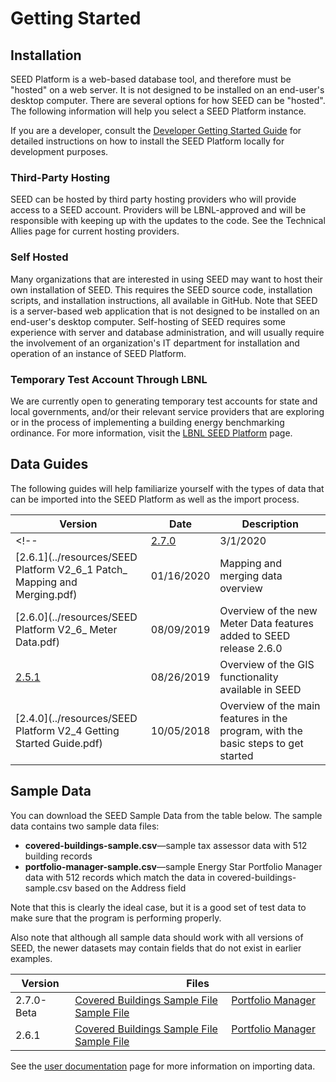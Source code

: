 # Getting Started

## Installation

SEED Platform is a web-based database tool, and therefore must be "hosted" on a web server. It is not designed to be installed on an end-user's desktop computer. There are several options for how SEED can be "hosted".  The following information will help you select a SEED Platform instance.

If you are a developer, consult the [Developer Getting Started Guide](https://seed-platform.readthedocs.io/en/latest/getting_started.html) for detailed instructions on how to install the SEED Platform locally for development purposes.

### Third-Party Hosting

SEED can be hosted by third party hosting providers who will provide access to a SEED account. Providers will be LBNL-approved and will be responsible with keeping up with the updates to the code. See the Technical Allies page for current hosting providers.

### Self Hosted

Many organizations that are interested in using SEED may want to host their own installation of SEED. This requires the SEED source code, installation scripts, and installation instructions, all available in GitHub. Note that SEED is a server-based web application that is not designed to be installed on an end-user's desktop computer. Self-hosting of SEED requires some experience with server and database administration, and will usually require the involvement of an organization's IT department for installation and operation of an instance of SEED Platform.

### Temporary Test Account Through LBNL

We are currently open to generating temporary test accounts for state and local governments, and/or their relevant service providers that are exploring or in the process of implementing a building energy benchmarking ordinance. For more information, visit the [LBNL SEED Platform](lbnl.md) page.

## Data Guides

The following guides will help familiarize yourself with the types of data that can be imported into the SEED Platform as well as the import process.

| Version | Date | Description |
|---------|------|-------------|
<!-- | [2.7.0](https://docs.google.com/presentation/d/1xvO2ejXAMpuCZtOiSwN_WCs_u0vzKquD4DyXsZtOuLE/edit#slide=id.g28f3b3f443_0_252) | 3/1/2020 | SEED Updates |   -->
| [2.6.1](../resources/SEED Platform V2_6_1 Patch_ Mapping and Merging.pdf) | 01/16/2020 | Mapping and merging data overview | 
| [2.6.0](../resources/SEED Platform V2_6_ Meter Data.pdf) | 08/09/2019 | Overview of the new Meter Data features added to SEED release 2.6.0 |
| [2.5.1](https://docs.google.com/a/lbl.gov/viewer?a=v&pid=sites&srcid=bGJsLmdvdnxzZWVkfGd4OjZmMjJkYjc4ZDJkMmE4MjQ) | 08/26/2019 | Overview of the GIS functionality available in SEED | 
| [2.4.0](../resources/SEED Platform V2_4 Getting Started Guide.pdf) | 10/05/2018 | Overview of the main features in the program, with the basic steps to get started |

## Sample Data

You can download the SEED Sample Data from the table below.  The sample data contains two sample data files:

- **covered-buildings-sample.csv**&mdash;sample tax assessor data with 512 building records
- **portfolio-manager-sample.csv**&mdash;sample Energy Star Portfolio Manager data with 512 records which match the data in covered-buildings-sample.csv based on the Address field

Note that this is clearly the ideal case, but it is a good set of test data to make sure that the program is performing properly.

Also note that although all sample data should work with all versions of SEED, the newer datasets may contain fields that do not exist in earlier examples.

| Version | Files |
|---------|-------|
| 2.7.0-Beta | [Covered Buildings Sample File](https://raw.githubusercontent.com/SEED-platform/seed/v2.7.0-Beta/seed/tests/data/covered-buildings-sample.csv) &nbsp; &nbsp; [Portfolio Manager Sample File](https://raw.githubusercontent.com/SEED-platform/seed/v2.7.0-Beta/seed/tests/data/portfolio-manager-sample.csv) | 
| 2.6.1 | [Covered Buildings Sample File](https://raw.githubusercontent.com/SEED-platform/seed/v2.6.1/seed/tests/data/covered-buildings-sample.csv) &nbsp; &nbsp; [Portfolio Manager Sample File](https://raw.githubusercontent.com/SEED-platform/seed/v2.6.1/seed/tests/data/portfolio-manager-sample.csv) | 


See the [user documentation](documentation.md) page for more information on importing data.